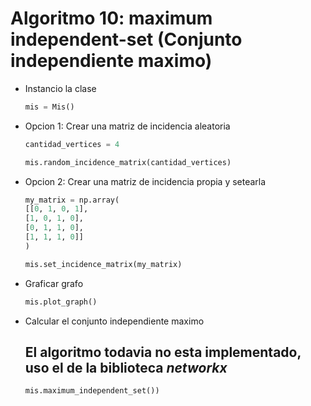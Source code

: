 # Algoritmo 10: maximum independent-set (Conjunto independiente maximo)

* Instancio la clase

    ```python
    mis = Mis()
    ```

* Opcion 1: Crear una matriz de incidencia aleatoria

    ```python
    cantidad_vertices = 4

    mis.random_incidence_matrix(cantidad_vertices)
    ```

* Opcion 2: Crear una matriz de incidencia propia y setearla

    ```python
    my_matrix = np.array(
    [[0, 1, 0, 1], 
    [1, 0, 1, 0],
    [0, 1, 1, 0], 
    [1, 1, 1, 0]]
    )

    mis.set_incidence_matrix(my_matrix)
    ```

* Graficar grafo

    ```python
    mis.plot_graph()
    ```

* Calcular el conjunto independiente maximo

    ## El algoritmo todavia no esta implementado, uso el de la biblioteca *networkx*

    ```python
    mis.maximum_independent_set())
    ```
